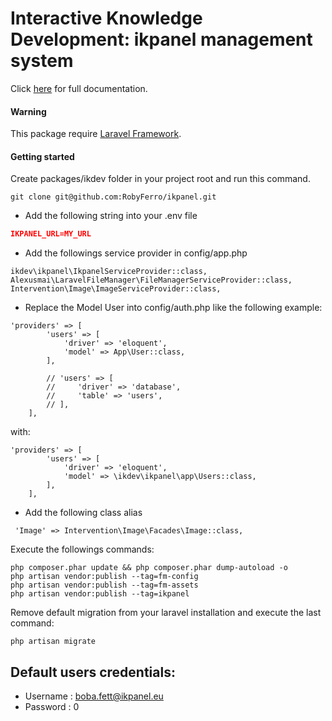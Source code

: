 # Interactive Knowledge Development: ikpanel management system
Click [here](https://www.linkedin.com/in/robyferro/) for full documentation.

#### Warning
This package require [Laravel Framework](https://github.com/laravel/laravel).

#### Getting started
Create packages/ikdev folder in your project root and run this command.
``` 
git clone git@github.com:RobyFerro/ikpanel.git
```

* Add the following string into your .env file

``` json
IKPANEL_URL=MY_URL
```

* Add the followings service provider in config/app.php 
```
ikdev\ikpanel\IkpanelServiceProvider::class,
Alexusmai\LaravelFileManager\FileManagerServiceProvider::class,
Intervention\Image\ImageServiceProvider::class,
```

* Replace the Model User into config/auth.php like the following example:
```
'providers' => [
        'users' => [
            'driver' => 'eloquent',
            'model' => App\User::class,
        ],

        // 'users' => [
        //     'driver' => 'database',
        //     'table' => 'users',
        // ],
    ],

```
with:
```
'providers' => [
        'users' => [
            'driver' => 'eloquent',
            'model' => \ikdev\ikpanel\app\Users::class,
        ],
    ],
```

* Add the following class alias
```
 'Image' => Intervention\Image\Facades\Image::class,
```

Execute the followings commands:
```
php composer.phar update && php composer.phar dump-autoload -o
php artisan vendor:publish --tag=fm-config
php artisan vendor:publish --tag=fm-assets
php artisan vendor:publish --tag=ikpanel
```

Remove default migration from your laravel installation and execute the last command:
```
php artisan migrate
```

## Default users credentials:
* Username : boba.fett@ikpanel.eu
* Password : 0
